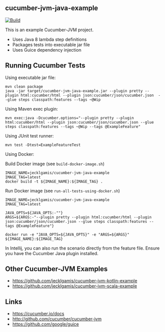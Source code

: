 ## cucumber-jvm-java-example

[![Build](https://github.com/jecklgamis/cucumber-jvm-java-example/actions/workflows/build.yml/badge.svg)](https://github.com/jecklgamis/cucumber-jvm-java-example/actions/workflows/build.yml)

This is an example Cucumber-JVM project.

* Uses Java 8 lambda step definitions
* Packages tests into executable jar file
* Uses Guice dependency injection

## Running Cucumber Tests

Using executable jar file:

```shell script
mvn clean package
java -jar target/cucumber-jvm-java-example.jar --plugin pretty --plugin html:cucumber/html --plugin json:cucumber/json/cucumber.json  --glue steps classpath:features --tags ~@Wip
```

Using Maven exec plugin:

```shell script
mvn exec:java -Dcucumber.options="--plugin pretty --plugin html:cucumber/html --plugin json:cucumber/json/cucumber.json --glue steps classpath:features --tags ~@Wip --tags @ExampleFeature"
```

Using JUnit test runner:

```shell script
mvn test -Dtest=ExampleFeatureTest
```

Using Docker:

Build Docker image (see `build-docker-image.sh`)

```shell script
IMAGE_NAME=jecklgamis/cucumber-jvm-java-example
IMAGE_TAG=latest
docker build -t ${IMAGE_NAME}:${IMAGE_TAG} .
```

Run Docker image (see `run-all-tests-using-docker.sh`)

```shell script
IMAGE_NAME=jecklgamis/cucumber-jvm-java-example
IMAGE_TAG=latest

JAVA_OPTS=${JAVA_OPTS:-""}
ARGS=${ARGS:-"--plugin pretty --plugin html:cucumber/html --plugin json:cucumber/json/cucumber.json --glue steps classpath:features --tags @ExampleFeature"}

docker run -e "JAVA_OPTS=${JAVA_OPTS}" -e "ARGS=${ARGS}" ${IMAGE_NAME}:${IMAGE_TAG}
```

In Intellij, you can also run the scenario directly from the feature file. Ensure you have the Cucumber Java plugin
installed.

## Other Cucumber-JVM Examples

* https://github.com/jecklgamis/cucumber-jvm-kotlin-example
* https://github.com/jecklgamis/cucumber-jvm-scala-example

## Links

* https://cucumber.io/docs
* http://github.com/cucumber/cucumber-jvm
* https://github.com/google/guice

